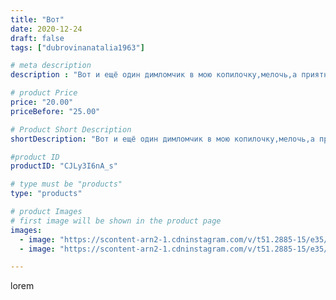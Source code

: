 ```yaml
---
title: "Вот"
date: 2020-12-24
draft: false
tags: ["dubrovinanatalia1963"]

# meta description
description : "Вот и ещё один димломчик в мою копилочку,мелочь,а приятно"

# product Price
price: "20.00"
priceBefore: "25.00"

# Product Short Description
shortDescription: "Вот и ещё один димломчик в мою копилочку,мелочь,а приятно"

#product ID
productID: "CJLy3I6nA_s"

# type must be "products"
type: "products"

# product Images
# first image will be shown in the product page
images:
  - image: "https://scontent-arn2-1.cdninstagram.com/v/t51.2885-15/e35/132324420_773540676566925_336945440311600247_n.jpg?_nc_ht=scontent-arn2-1.cdninstagram.com&_nc_cat=109&_nc_ohc=fpeA8z5OoksAX8ft28I&se=7&tp=1&oh=b3418e91de5c54041fd0341c22357296&oe=605B1432&ig_cache_key=MjQ3MTI5MjUwOTAyNjY3MzIzNg%3D%3D.2"
  - image: "https://scontent-arn2-1.cdninstagram.com/v/t51.2885-15/e35/133100497_745081559751383_7670765102922684293_n.jpg?_nc_ht=scontent-arn2-1.cdninstagram.com&_nc_cat=111&_nc_ohc=XWTPxbnJpgMAX8TLMVK&se=8&tp=1&oh=3d6e89e5a6768aa49438812b85f387a1&oe=605C992C&ig_cache_key=MjQ3MTI5MjUwOTAwOTgyNjkxMA%3D%3D.2"

---
```

lorem
